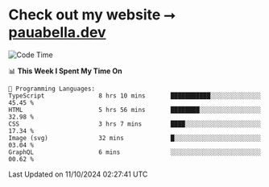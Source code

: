 # Check out my website ⭢ [pauabella.dev](https://pauabella.dev)

<!--START_SECTION:waka-->
![Code Time](http://img.shields.io/badge/Code%20Time-3%2C788%20hrs%2013%20mins-blue)

📊 **This Week I Spent My Time On** 

```text
💬 Programming Languages: 
TypeScript               8 hrs 10 mins       ███████████░░░░░░░░░░░░░░   45.45 % 
HTML                     5 hrs 56 mins       ████████░░░░░░░░░░░░░░░░░   32.98 % 
CSS                      3 hrs 7 mins        ████░░░░░░░░░░░░░░░░░░░░░   17.34 % 
Image (svg)              32 mins             █░░░░░░░░░░░░░░░░░░░░░░░░   03.04 % 
GraphQL                  6 mins              ░░░░░░░░░░░░░░░░░░░░░░░░░   00.62 % 
```


 Last Updated on 11/10/2024 02:27:41 UTC
<!--END_SECTION:waka-->
